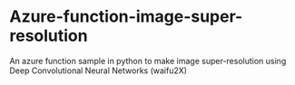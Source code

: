 # Azure-function-image-super-resolution
An azure function sample in python to make image super-resolution using Deep Convolutional Neural Networks (waifu2X)
